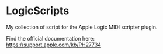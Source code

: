 # LogicScripts
My collection of script for the Apple Logic MIDI scripter plugin.


Find the official documentation here:
https://support.apple.com/kb/PH27734
